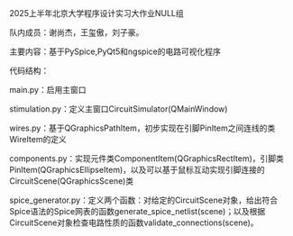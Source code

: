 2025上半年北京大学程序设计实习大作业NULL组

队内成员：谢尚杰，王玺傲，刘子豪。

主要内容：基于PySpice,PyQt5和ngspice的电路可视化程序

代码结构：

main.py：启用主窗口

stimulation.py：定义主窗口CircuitSimulator(QMainWindow)

wires.py：基于QGraphicsPathItem，初步实现在引脚PinItem之间连线的类WireItem的定义

components.py：实现元件类ComponentItem(QGraphicsRectItem)，引脚类PinItem(QGraphicsEllipseItem)，以及可以基于鼠标互动实现引脚连接的CircuitScene(QGraphicsScene)类

spice_generator.py：定义两个函数：对给定的CircuitScene对象，给出符合Spice语法的Spice网表的函数generate_spice_netlist(scene)；以及根据CircuitScene对象检查电路性质的函数validate_connections(scene)。
